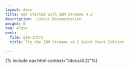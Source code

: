 ```yaml
---
layout: docs
title: Get started with IBM Streams 4.2
description:  Latest Documentation
weight: 0
tag: 42qse
next:
  file: qse-intro
  title: Try the IBM Streams v4.2 Quick Start Edition

---
```


{% include nav.html context="/docs/4.2/"%}
